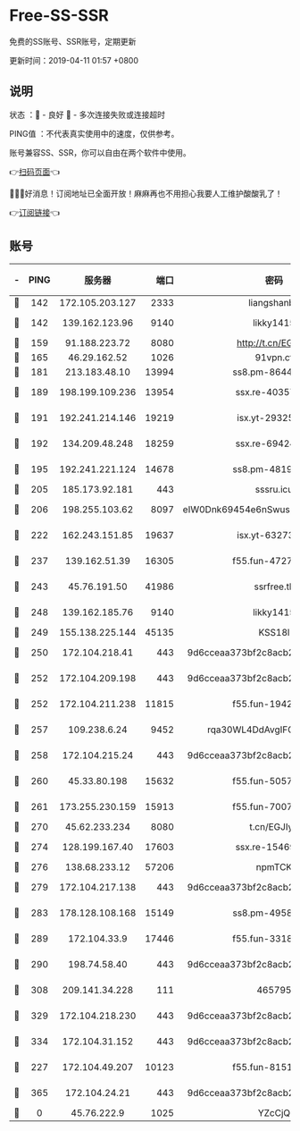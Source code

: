 # Free-SS-SSR

免费的SS账号、SSR账号，定期更新

更新时间：2019-04-11 01:57 +0800

## 说明

状态     ：🙂 - 良好 🙁 - 多次连接失败或连接超时

PING值   ：不代表真实使用中的速度，仅供参考。

账号兼容SS、SSR，你可以自由在两个软件中使用。

👉[扫码页面](https://liesauer.github.io/Free-SS-SSR/)👈

🎉🎉🎉好消息！订阅地址已全面开放！麻麻再也不用担心我要人工维护酸酸乳了！

👉[订阅链接](https://www.liesauer.net/yogurt/subscribe?ACCESS_TOKEN=DAYxR3mMaZAsaqUb)👈

## 账号

|-|PING|服务器|端口|密码|加密方式|区域|
|:----:|:----:|:-----:|-----:|:----:|:----:|:----:|
|🙂|142|172.105.203.127|2333|liangshanbo|chacha20|JP|
|🙂|142|139.162.123.96|9140|likky1415|aes-256-cfb|JP|
|🙂|159|91.188.223.72|8080|http://t.cn/EGJIyrl|rc4-md5|RU|
|🙂|165|46.29.162.52|1026|91vpn.cf|rc4-md5|RU|
|🙂|181|213.183.48.10|13994|ss8.pm-86447705|rc4-md5|RU|
|🙂|189|198.199.109.236|13954|ssx.re-40357683|aes-256-cfb|US|
|🙂|191|192.241.214.146|19219|isx.yt-29325375|aes-256-cfb|US|
|🙂|192|134.209.48.248|18259|ssx.re-69424971|aes-256-cfb|US|
|🙂|195|192.241.221.124|14678|ss8.pm-48196423|aes-256-cfb|US|
|🙂|205|185.173.92.181|443|sssru.icu|rc4-md5|RU|
|🙂|206|198.255.103.62|8097|eIW0Dnk69454e6nSwuspv9DmS201tQ0D|aes-256-cfb|US|
|🙂|222|162.243.151.85|19637|isx.yt-63273269|aes-256-cfb|US|
|🙂|237|139.162.51.39|16305|f55.fun-47276743|aes-256-cfb|SG|
|🙂|243|45.76.191.50|41986|ssrfree.tk|aes-256-cfb|SG|
|🙂|248|139.162.185.76|9140|likky1415|aes-256-cfb|DE|
|🙂|249|155.138.225.144|45135|KSS18l|rc4-md5|US|
|🙂|250|172.104.218.41|443|9d6cceaa373bf2c8acb22e60b6a58be6|aes-256-cfb|US|
|🙂|252|172.104.209.198|443|9d6cceaa373bf2c8acb22e60b6a58be6|aes-256-cfb|US|
|🙂|252|172.104.211.238|11815|f55.fun-19426355|aes-256-cfb|US|
|🙂|257|109.238.6.24|9452|rqa30WL4DdAvgIFG6Fs3znzTa|aes-256-cfb|FR|
|🙂|258|172.104.215.24|443|9d6cceaa373bf2c8acb22e60b6a58be6|aes-256-cfb|US|
|🙂|260|45.33.80.198|15632|f55.fun-50578586|aes-256-cfb|US|
|🙂|261|173.255.230.159|15913|f55.fun-70074599|aes-256-cfb|US|
|🙂|270|45.62.233.234|8080|t.cn/EGJIyrl|rc4-md5|CA|
|🙂|274|128.199.167.40|17603|ssx.re-15469058|aes-256-cfb|SG|
|🙂|276|138.68.233.12|57206|npmTCK|rc4-md5|US|
|🙂|279|172.104.217.138|443|9d6cceaa373bf2c8acb22e60b6a58be6|aes-256-cfb|US|
|🙂|283|178.128.108.168|15149|ss8.pm-49584680|aes-256-cfb|SG|
|🙂|289|172.104.33.9|17446|f55.fun-33182550|aes-256-cfb|SG|
|🙂|290|198.74.58.40|443|9d6cceaa373bf2c8acb22e60b6a58be6|aes-256-cfb|US|
|🙂|308|209.141.34.228|111|465795|aes-256-cfb|US|
|🙂|329|172.104.218.230|443|9d6cceaa373bf2c8acb22e60b6a58be6|aes-256-cfb|US|
|🙂|334|172.104.31.152|443|9d6cceaa373bf2c8acb22e60b6a58be6|aes-256-cfb|US|
|🙂|227|172.104.49.207|10123|f55.fun-81514495|aes-256-cfb|SG|
|🙂|365|172.104.24.21|443|9d6cceaa373bf2c8acb22e60b6a58be6|aes-256-cfb|US|
|🙁|0|45.76.222.9|1025|YZcCjQ|rc4-md5|JP|
